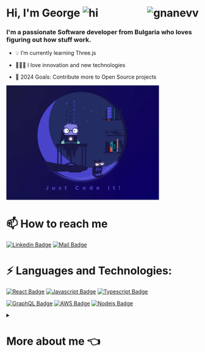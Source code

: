 # Hi, I'm George <img src="https://user-images.githubusercontent.com/1303154/88677602-1635ba80-d120-11ea-84d8-d263ba5fc3c0.gif" width="28px" alt="hi"> <img align="right" src="https://komarev.com/ghpvc/?username=gnanevv&label=Visitors&color=0e75b6&style=flat" alt="gnanevv" />

### I'm a passionate Software developer from Bulgaria who loves figuring out how stuff work.

- 💡 I’m currently learning Three.js

- 👨🏽‍💻 I love innovation and new technologies

- 📌 2024 Goals: Contribute more to Open Source projects
    
<img
    src="https://raw.githubusercontent.com/gnanevv/gnanevv/master/media/codeit.gif"
    width="400" 
    height="300"
 />
# 📫 How to reach me
[![Linkedin Badge](https://img.shields.io/badge/-George-0e76a8?style=flat&labelColor=0e76a8&logo=linkedin&logoColor=white)](https://www.linkedin.com/in/🐝-georgi-nanev-28aaa3130//) [![Mail Badge](https://img.shields.io/badge/-GeorgeNanev-c0392b?style=flat&labelColor=c0392b&logo=gmail&logoColor=white)](mailto:gnanevv1@gmail.com)
# ⚡ Languages and Technologies:

[![React Badge](https://img.shields.io/badge/-React-61DBFB?style=for-the-badge&labelColor=black&logo=react&logoColor=61DBFB)](#) 
[![Javascript Badge](https://img.shields.io/badge/-Javascript-F0DB4F?style=for-the-badge&labelColor=black&logo=javascript&logoColor=F0DB4F)](#) 
[![Typescript Badge](https://img.shields.io/badge/-Typescript-007acc?style=for-the-badge&labelColor=black&logo=typescript&logoColor=007acc)](#) 

[![GraphQL Badge](https://img.shields.io/badge/-GraphQl-e535ab?style=for-the-badge&labelColor=black&logo=graphql&logoColor=e535ab)](#)
[![AWS Badge](https://img.shields.io/badge/-Amazon_AWS-black?style=for-the-badge&labelColor=black&logo=amazon-aws&logoColor=#232F3E)](#)
[![Nodejs Badge](https://img.shields.io/badge/-Nodejs-3C873A?style=for-the-badge&labelColor=black&logo=&logoColor=3C873A)](#) 


<details>
    <summary>
        <h1> More about me 👈</h1>
    </summary>

<br >

<p>&nbsp;<img align="center" src="https://github-readme-stats.vercel.app/api?username=gnanevv&show_icons=true&bg_color=60,19181d,1e3b5c&title_color=fff&text_color=226fed&icon_color=2b86e2&hide_border=true&hide=bg-color&count_private=true"&show_icons=true&locale=en&)" alt="gnanevv" /></p>

<p><img align="left" src="https://github-readme-stats.vercel.app/api/top-langs?username=gnanevv&show_icons=true&bg_color=60,19181d,1e3b5c&title_color=fff&text_color=226fed&icon_color=2b86e2&hide_border=true&hide=bg-color&count_private=true&locale=en&column=4" alt="gnanevv" /></p>


<p align="left"> <a href="https://github.com/ryo-ma/github-profile-trophy"><img src="https://github-profile-trophy.vercel.app/?username=gnanevv&theme=juicyfresh&no-bg=true&no-frame=true&column=4" alt="gnanevv" /></a> </p>
</details>
